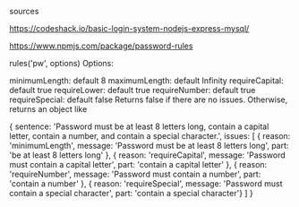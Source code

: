 
sources 


https://codeshack.io/basic-login-system-nodejs-express-mysql/




https://www.npmjs.com/package/password-rules 

rules('pw', options)
Options:

minimumLength: default 8
maximumLength: default Infinity
requireCapital: default true
requireLower: default true
requireNumber: default true
requireSpecial: default false
Returns false if there are no issues. Otherwise, returns an object like

{ sentence: 'Password must be at least 8 letters long, contain a capital letter, contain a number, and contain a special character.',
  issues:
   [ { reason: 'minimumLength',
       message: 'Password must be at least 8 letters long',
       part: 'be at least 8 letters long' },
     { reason: 'requireCapital',
       message: 'Password must contain a capital letter',
       part: 'contain a capital letter' },
     { reason: 'requireNumber',
       message: 'Password must contain a number',
       part: 'contain a number' },
     { reason: 'requireSpecial',
       message: 'Password must contain a special character',
       part: 'contain a special character'} ] }


